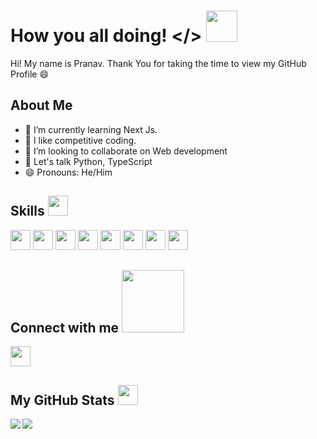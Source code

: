 
# How you all doing! </> <img src="https://raw.githubusercontent.com/MartinHeinz/MartinHeinz/master/wave.gif" width=50px>
<p align='center'>
 
Hi! My name is Pranav. Thank You for taking the time to view my GitHub Profile :smile:

## About Me

- 🔭 I’m currently learning Next Js.
- 🌱 I like competitive coding.
- 👯 I’m looking to collaborate on Web development
- 💬 Let's talk Python, TypeScript
- 😄 Pronouns: He/Him
<!-- - ⚡ Fun fact: who wants hugs and kisses, I love bugs and fixes -->
<!-- - 🤔 I’m looking for help with project ideas -->
<!-- - 📫 How to reach me: ... -->

<h2> Skills <img src="https://media2.giphy.com/media/QssGEmpkyEOhBCb7e1/giphy.gif?cid=ecf05e47a0n3gi1bfqntqmob8g9aid1oyj2wr3ds3mg700bl&rid=giphy.gif" width=32px></h2>
<a href=https://github.com/guy-pranav?tab=repositories&q=&type=&language=python&sort=><img width='32px' src='https://raw.githubusercontent.com/rahulbanerjee26/githubAboutMeGenerator/main/icons/python.svg'></a>
<a href=https://github.com/guy-pranav?tab=repositories&q=&type=&language=java&sort=><img width='32px' src='https://raw.githubusercontent.com/rahulbanerjee26/githubAboutMeGenerator/main/icons/java.svg'></a>
<a href=https://github.com/guy-pranav?tab=repositories&q=&type=&language=c&sort=><img width='32px' src='https://raw.githubusercontent.com/rahulbanerjee26/githubAboutMeGenerator/main/icons/c.svg'></a>
<a href=https://github.com/guy-pranav?tab=repositories&q=&type=&language=django&sort=><img width='32px' src='https://raw.githubusercontent.com/rahulbanerjee26/githubAboutMeGenerator/main/icons/django.svg'></a>
<a href=https://github.com/guy-pranav?tab=repositories&q=&type=&language=javascript&sort=><img width='32px' src='https://raw.githubusercontent.com/rahulbanerjee26/githubAboutMeGenerator/main/icons/javascript.svg'></a>
<a href=https://github.com/guy-pranav?tab=repositories&q=&type=&language=html&sort=><img width='32px' src='https://raw.githubusercontent.com/rahulbanerjee26/githubAboutMeGenerator/main/icons/html.svg'></a>
<a href=https://github.com/guy-pranav?tab=repositories&q=&type=&language=css&sort=><img width='32px' src='https://raw.githubusercontent.com/rahulbanerjee26/githubAboutMeGenerator/main/icons/css.svg'></a>
<a href=https://github.com/guy-pranav?tab=repositories&q=&type=&language=cpp&sort=><img width='32px' src='https://raw.githubusercontent.com/rahulbanerjee26/githubAboutMeGenerator/main/icons/cpp.svg'></a>

## Connect with me <img src='https://raw.githubusercontent.com/ShahriarShafin/ShahriarShafin/main/Assets/handshake.gif' width="100px">
<a href='https://www.linkedin.com/in/pranav-bhat-018319338'><img width='32px' align='center' src="https://raw.githubusercontent.com/rahulbanerjee26/githubAboutMeGenerator/main/icons/linked-in-alt.svg"/></a> 

## My GitHub Stats <img src='https://media1.giphy.com/media/du3J3cXyzhj75IOgvA/giphy.gif?cid=ecf05e47x2g034i9pzwtzzsd3xgg2w9nr94t4tflbbgo3008&rid=giphy.gif' width='32px'>

<a href="https://github.com/anuraghazra/github-readme-stats">
<img align="left" src="https://github-readme-stats.vercel.app/api?username=guy-pranav&count_private=true&show_icons=true&theme=dark"/></a>
<a href="https://github.com/anuraghazra/convoychat"><img align="center" src="https://github-readme-stats.vercel.app/api/top-langs/?username=guy-pranav&theme=dark"/></a>
